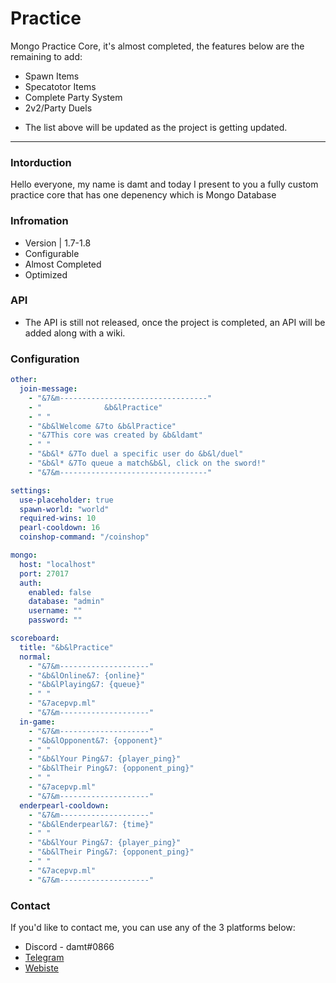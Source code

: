 # Practice
Mongo Practice Core, it's almost completed, the features below are the remaining to add:

* Spawn Items
* Specatotor Items
* Complete Party System
* 2v2/Party Duels

- The list above will be updated as the project is getting updated.

***

### Intorduction

Hello everyone, my name is damt and today I present to you a fully custom practice core that has one depenency which is Mongo Database

### Infromation

* Version | 1.7-1.8
* Configurable
* Almost Completed
* Optimized

### API

* The API is still not released, once the project is completed, an API will be added along with a wiki.

### Configuration

```yml
other:
  join-message:
    - "&7&m---------------------------------"
    - "              &b&lPractice"
    - " "
    - "&b&lWelcome &7to &b&lPractice"
    - "&7This core was created by &b&ldamt"
    - " "
    - "&b&l* &7To duel a specific user do &b&l/duel"
    - "&b&l* &7To queue a match&b&l, click on the sword!"
    - "&7&m---------------------------------"

settings:
  use-placeholder: true
  spawn-world: "world"
  required-wins: 10
  pearl-cooldown: 16
  coinshop-command: "/coinshop"

mongo:
  host: "localhost"
  port: 27017
  auth:
    enabled: false
    database: "admin"
    username: ""
    password: ""

scoreboard:
  title: "&b&lPractice"
  normal:
    - "&7&m--------------------"
    - "&b&lOnline&7: {online}"
    - "&b&lPlaying&7: {queue}"
    - " "
    - "&7acepvp.ml"
    - "&7&m--------------------"
  in-game:
    - "&7&m--------------------"
    - "&b&lOpponent&7: {opponent}"
    - " "
    - "&b&lYour Ping&7: {player_ping}"
    - "&b&lTheir Ping&7: {opponent_ping}"
    - " "
    - "&7acepvp.ml"
    - "&7&m--------------------"
  enderpearl-cooldown:
    - "&7&m--------------------"
    - "&b&lEnderpearl&7: {time}"
    - " "
    - "&b&lYour Ping&7: {player_ping}"
    - "&b&lTheir Ping&7: {opponent_ping}"
    - " "
    - "&7acepvp.ml"
    - "&7&m--------------------"
```

### Contact
If you'd like to contact me, you can use any of the 3 platforms below:

* Discord - damt#0866
* [Telegram](https://t.me/therealdamt)
* [Webiste](https://acepvp.ml)
